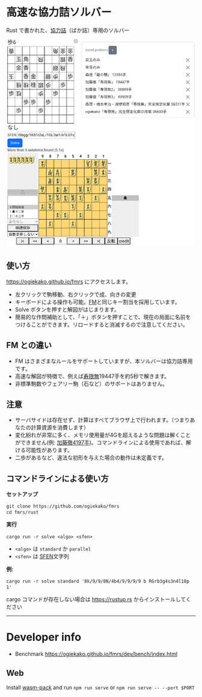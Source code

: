 # 高速な協力詰ソルバー

Rust で書かれた、[協力詰]（ばか詰）専用のソルバー

![help mate solver image](image.png)

[協力詰]: https://ja.wikipedia.org/wiki/%E8%A9%B0%E5%B0%86%E6%A3%8B#%E3%83%95%E3%82%A7%E3%82%A2%E3%83%AA%E3%83%BC%E8%A9%B0%E5%B0%86%E6%A3%8B

## 使い方

https://ogiekako.github.io/fmrs にアクセスします。

- 左クリックで駒移動、右クリックで成、向きの変更
- キーボードによる操作も可能。[FM]と同じキー割当を採用しています。
- Solve ボタンを押すと解図がはじまります。
- 簡易的な作問補助として、「＋」ボタンを押すことで、現在の局面に名前をつけることができます。リロードすると消滅するので注意してください。

[FM]: http://www.dokidoki.ne.jp/home2/takuji/FM.html

## FM との違い

- FM はさまざまなルールをサポートしていますが、本ソルバーは協力詰専用です。
- 高速な解図が特徴で、例えば[寿限無]19447手を約5秒で解きます。
- 非標準駒数やフェアリー駒（石など）のサポートはありません。

[寿限無]: https://www.ne.jp/asahi/tetsu/toybox/kato/fbaka4.htm

## 注意

- サーバサイドは存在せず、計算はすべてブラウザ上で行われます。（つまりあなたの計算資源を消費します）
- 変化紛れが非常に多く、メモリ使用量が4Gを超えるような問題は解くことができません(例: [加藤徹4197手])。コマンドラインによる使用であれば、解ける可能性があります。
- 二歩があるなど、違法な初形を与えた場合の動作は未定義です。

[加藤徹4197手]: https://www.ne.jp/asahi/tetsu/toybox/kato/fbaka4.htm

## コマンドラインによる使い方

**セットアップ**

```
git clone https://github.com/ogiekako/fmrs
cd fmrs/rust
```

**実行**

`cargo run -r solve <algo> <sfen>`

- `<algo>` は `standard` か `parallel`
- `<sfen>` は [SFEN]文字列

**例:**

```
cargo run -r solve standard '8k/9/9/8N/4b4/9/9/9/9 b RGrb3g4s3n4l18p 1'
```

cargo コマンドが存在しない場合は https://rustup.rs からインストールしてください

[SFEN]: https://en.wikipedia.org/wiki/Shogi_notation#SFEN

---

# Developer info

- Benchmark https://ogiekako.github.io/fmrs/dev/bench/index.html

## Web

Install [wasm-pack](https://rustwasm.github.io/wasm-pack/installer/) and run
`npm run serve` or `npm run serve -- --port $PORT`
